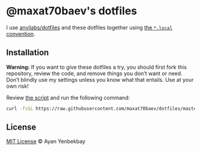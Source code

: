 # @maxat70baev's dotfiles

I use [anvilabs/dotfiles](https://github.com/anvilabs/dotfiles) and
these dotfiles together using [the `*.local` convention](http://robots.thoughtbot.com/manage-team-and-personal-dotfiles-together-with-rcm).

## Installation

**Warning:** If you want to give these dotfiles a try, you should first fork this repository, review the code, and remove things you don’t want or need. Don’t blindly use my settings unless you know what that entails. Use at your own risk!

Review [the script](https://raw.githubusercontent.com/maxat70baev/dotfiles/master/install.sh) and run the following command:

```bash
curl -fsSL https://raw.githubusercontent.com/maxat70baev/dotfiles/master/install.sh | sh
```

## License

[MIT License](./LICENSE) © Ayan Yenbekbay
